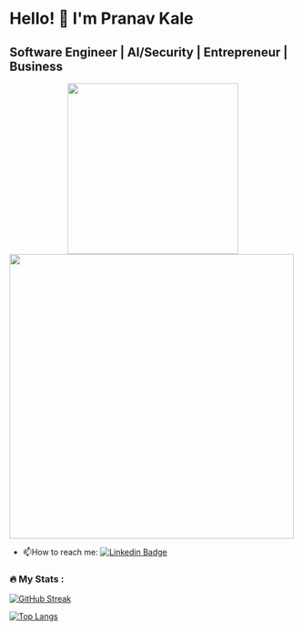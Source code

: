 # Hello! 👋 I'm Pranav Kale 

## Software Engineer | AI/Security | Entrepreneur | Business  

<div id="header" align="center">
  <img src="https://media.giphy.com/media/MYI6NK4JOGpOzOriEg/giphy.gif" width="300"/>
</div>

  <img src="https://i.giphy.com/media/v1.Y2lkPTc5MGI3NjExbGtxa3o1ODR0bzNxMG41YjA1NmkzcHF3ZHY4OTB6Y2ZzbGc1eG0xMyZlcD12MV9pbnRlcm5hbF9naWZfYnlfaWQmY3Q9Zw/xTiTnxpQ3ghPiB2Hp6/giphy.gif" width="500"/>


- :mailbox:How to reach me: [![Linkedin Badge](https://img.shields.io/badge/-kakbar-blue?style=flat&logo=Linkedin&logoColor=white)](https://www.linkedin.com/in/pranav-kale-b23309217/)

### :fire: My Stats :
[![GitHub Streak](https://github-readme-streak-stats.herokuapp.com?user=devprnvk&theme=meta-dark&hide_border=true&border_radius=4.6)](https://git.io/streak-stats)

[![Top Langs](https://github-readme-stats.vercel.app/api/top-langs/?username=devprnvk&layout=compact&theme=vision-friendly-dark)](https://github.com/anuraghazra/github-readme-stats)

<!--
**devprnvk/devprnvk** is a ✨ _special_ ✨ repository because its `README.md` (this file) appears on your GitHub profile.

Here are some ideas to get you started:

- 🔭 I’m currently working on ...
- 🌱 I’m currently learning ...
- 👯 I’m looking to collaborate on ...
- 🤔 I’m looking for help with ...
- 💬 Ask me about ...
- 📫 How to reach me: ...
- 😄 Pronouns: ...
- ⚡ Fun fact: ...
-->
